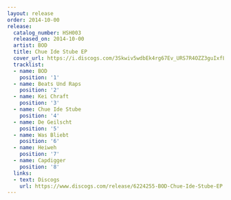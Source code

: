 ```yaml
---
layout: release
order: 2014-10-00
release:
  catalog_number: HSH003
  released_on: 2014-10-00
  artist: BOD
  title: Chue Ide Stube EP
  cover_url: https://i.discogs.com/3Skwiv5wdbEk4rg67Ev_URS7R4OZZ3guIxfL8LSGR8k/rs:fit/g:sm/q:90/h:595/w:600/czM6Ly9kaXNjb2dz/LWRhdGFiYXNlLWlt/YWdlcy9SLTYyMjQy/NTUtMTQxNDE0NTc2/Ni03NjIyLmpwZWc.jpeg
  tracklist:
  - name: BOD
    position: '1'
  - name: Beats Und Raps
    position: '2'
  - name: Kei Chraft
    position: '3'
  - name: Chue Ide Stube
    position: '4'
  - name: De Geilscht
    position: '5'
  - name: Was Bliebt
    position: '6'
  - name: Heiweh
    position: '7'
  - name: Capdigger
    position: '8'
  links:
  - text: Discogs
    url: https://www.discogs.com/release/6224255-BOD-Chue-Ide-Stube-EP
---
```

